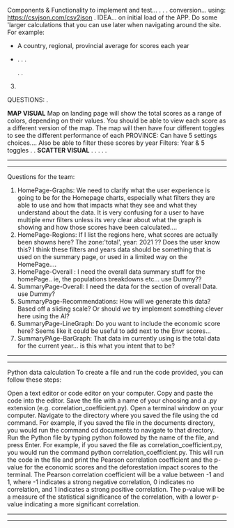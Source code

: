 Components & Functionality to implement and test...
.
.
.
conversion...
using: https://csvjson.com/csv2json
.
IDEA...
on initial load of the APP. Do some 'larger calculations that you can use later when navigating around the site.
For example:

- A country, regional, provincial average for scores each year
- .
  .
  .

  .
  .

3.

QUESTIONS:
.

**MAP VISUAL**
Map on landing page will show the total scores as a range of colors, depending on their values. You should be able to view each score as a different version of the map.
The map will then have four different toggles to see the different performance of each PROVINCE: Can have 5 settings choices....
Also be able to filter these scores by year
Filters: Year & 5 toggles
.
.
**SCATTER VISUAL**
.
.
.
.
.

---

---

Questions for the team:

1. HomePage-Graphs: We need to clarify what the user experience is going to be for the Homepage charts, especially what filters they are able to use and how that impacts what they see and what they understand about the data. It is very confusing for a user to have multiple envr filters unless its very clear about what the graph is showing and how those scores have been calculated....
2. HomePage-Regions: If I list the regions here, what scores are actually been showns here? The zone:'total', year: 2021 ?? Does the user know this? I think these filters and years data should be something that is used on the summary page, or used in a limited way on the HomePage....
3. HomePage-Overall : I need the overall data summary stuff for the homePage.. ie, the populations breakdowns etc... use Dummy??
4. SummaryPage-Overall: I need the data for the section of overall Data. use Dummy?
5. SummaryPage-Recommendations: How will we generate this data? Based off a sliding scale? Or should we try implement something clever here using the AI?
6. SummaryPage-LineGraph: Do you want to include the economic score here? Seems like it could be useful to add next to the Envr scores...
7. SummaryPAge-BarGraph: That data im currently using is the total data for the current year... is this what you intent that to be?

---

---

Python data calculation
To create a file and run the code provided, you can follow these steps:

Open a text editor or code editor on your computer.
Copy and paste the code into the editor.
Save the file with a name of your choosing and a .py extension (e.g. correlation_coefficient.py).
Open a terminal window on your computer.
Navigate to the directory where you saved the file using the cd command. For example, if you saved the file in the documents directory, you would run the command cd documents to navigate to that directory.
Run the Python file by typing python followed by the name of the file, and press Enter. For example, if you saved the file as correlation_coefficient.py, you would run the command python correlation_coefficient.py.
This will run the code in the file and print the Pearson correlation coefficient and the p-value for the economic scores and the deforestation impact scores to the terminal. The Pearson correlation coefficient will be a value between -1 and 1, where -1 indicates a strong negative correlation, 0 indicates no correlation, and 1 indicates a strong positive correlation. The p-value will be a measure of the statistical significance of the correlation, with a lower p-value indicating a more significant correlation.

---

---
